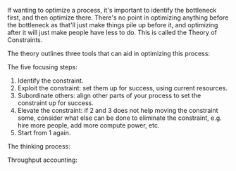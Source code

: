 If wanting to optimize a process, it's important to identify the bottleneck first, and then optimize there. There's no point in optimizing anything before the bottleneck as that'll just make things pile up before it, and optimizing after it will just make people have less to do. This is called the Theory of Constraints.

The theory outlines three tools that can aid in optimizing this process:

The five focusing steps:
1. Identify the constraint.
2. Exploit the constraint: set them up for success, using current resources.
3. Subordinate others: align other parts of your process to set the constraint up for success.
4. Elevate the constraint: if 2 and 3 does not help moving the constraint some, consider what else can be done to eliminate the constraint, e.g. hire more people, add more compute power, etc.
5. Start from 1 again.

The thinking process:


Throughput accounting: